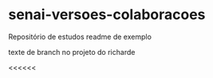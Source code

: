 # senai-versoes-colaboracoes
Repositório de estudos
readme de exemplo


texte de branch no projeto  do richarde

<<<<<<

